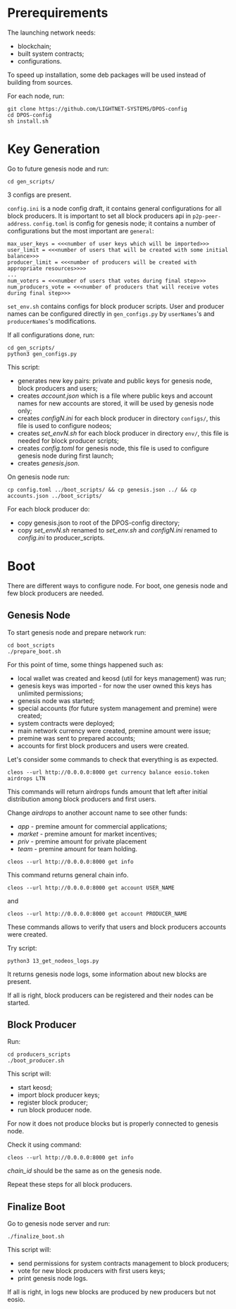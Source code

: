 # Prerequirements

The launching network needs:
- blockchain;
- built system contracts;
- configurations.

To speed up installation, some deb packages will be used instead of building from sources.

For each node, run:
```
git clone https://github.com/LIGHTNET-SYSTEMS/DPOS-config
cd DPOS-config
sh install.sh
```
# Key Generation

Go to future genesis node and run:
```
cd gen_scripts/
```

3 configs are present.

`config.ini` is a node config draft, it contains general configurations for all block producers. It is important to 
set all block producers api in `p2p-peer-address`. 
`config.toml` is config for genesis node; it contains a number of configurations but the most important are `general`:
```
max_user_keys = <<<number of user keys which will be imported>>>
user_limit = <<<number of users that will be created with some initial balance>>>
producer_limit = <<<number of producers will be created with appropriate resources>>>>
...
num_voters = <<<number of users that votes during final step>>>
num_producers_vote = <<<number of producers that will receive votes during final step>>>
```
`set_env.sh` contains configs for block producer scripts.
User and producer names can be configured directly in `gen_configs.py` by `userNames`'s and `producerNames`'s modifications.   


If all configurations done, run: 

```
cd gen_scripts/
python3 gen_configs.py
```

This script:
- generates new key pairs: private and public keys for genesis node, block producers and users;
- creates *account.json* which is a file where public keys and account names for new accounts are stored,
it will be used by genesis node only;
- creates *configN.ini* for each block producer in directory `configs/`, this file is used to configure nodeos;
- creates *set_envN.sh* for each block producer in directory `env/`, this file is needed for block producer scripts;
- creates *config.toml* for genesis node, this file is used to configure genesis node during first launch;
- creates *genesis.json*.

On genesis node run:

```
cp config.toml ../boot_scripts/ && cp genesis.json ../ && cp accounts.json ../boot_scripts/ 
```

For each block producer do:
- copy genesis.json to root of the DPOS-config directory;
- copy *set_envN.sh* renamed to *set_env.sh* and *configN.ini* renamed to *config.ini* to producer_scripts. 

# Boot

There are different ways to configure node. For boot, one genesis node and few block producers are needed.

## Genesis Node

To start genesis node and prepare network run:

```
cd boot_scripts
./prepare_boot.sh
```
For this point of time, some things happened such as:
- local wallet was created and keosd (util for keys management) was run;
- genesis keys was imported - for now the user owned this keys has unlimited permissions;
- genesis node was started;
- special accounts (for future system management and premine) were created;
- system contracts were deployed;
- main network currency were created, premine amount were issue; 
- premine was sent to prepared accounts;
- accounts for first block producers and users were created.

Let's consider some commands to check that everything is as expected.

```
cleos --url http://0.0.0.0:8000 get currency balance eosio.token airdrops LTN
```
This commands will return airdrops funds amount that left after initial distribution among block producers and first users.

Change *airdrops* to another account name to see other funds:
- *app* - premine amount for commercial applications;
- *market* - premine amount for market incentives;
- *priv* - premine amount for private placement
- *team* - premine amount for team holding.

```
cleos --url http://0.0.0.0:8000 get info
```
This command returns general chain info.

```
cleos --url http://0.0.0.0:8000 get account USER_NAME
```
and

```
cleos --url http://0.0.0.0:8000 get account PRODUCER_NAME
```
These commands allows to verify that users and block producers accounts were created.

Try script:
```
python3 13_get_nodeos_logs.py
```
It returns genesis node logs, some information about new blocks are present.

If all is right, block producers can be registered and their nodes can be started. 

## Block Producer

Run:
```
cd producers_scripts
./boot_producer.sh
```
This script will:
- start keosd;
- import block producer keys;
- register block producer;
- run block producer node.

For now it does not produce blocks but is properly connected to genesis node.

Check it using command:

```
cleos --url http://0.0.0.0:8000 get info
```
*chain_id* should be the same as on the genesis node.

Repeat these steps for all block producers.

## Finalize Boot

Go to genesis node server and run:
```
./finalize_boot.sh
```
This script will:
- send permissions for system contracts management to block producers;
- vote for new block producers with first users keys;
- print genesis node logs.

If all is right, in logs new blocks are produced by new producers but not eosio.


